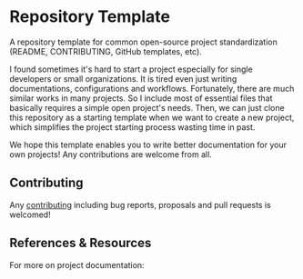 # Repository Template

[contributing]: https://github.com/invoker-bot/repository-template/CONTRIBUTING.md

A repository template for common open-source project standardization (README, CONTRIBUTING, GitHub templates, etc).

I found sometimes it's hard to start a project especially for single developers or small organizations. It is tired even just writing documentations, configurations and workflows.  Fortunately, there are much similar works in many projects. So I include most of essential files that basically requires a simple open project's needs. Then, we can just clone this repository as a starting template when we want to create a new project, which simplifies the project starting process wasting time in past.

We hope this template enables you to write better documentation for your own projects! Any contributions are welcome from all.

## Contributing

Any [contributing][contributing] including bug reports, proposals and pull requests is welcomed!

## References & Resources

For more on project documentation:


